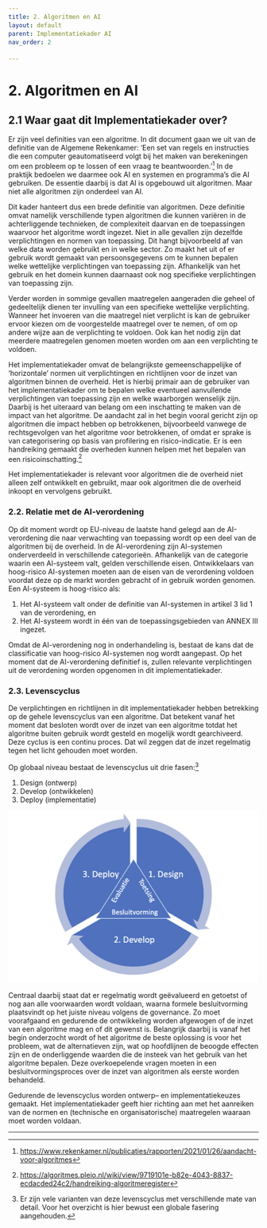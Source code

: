 ```yaml
---
title: 2. Algoritmen en AI
layout: default
parent: Implementatiekader AI
nav_order: 2

---
```


# 2. Algoritmen en AI

## **2.1 Waar gaat dit Implementatiekader over?**

Er zijn veel definities van een algoritme. In dit document gaan we uit van de definitie van de Algemene Rekenkamer: ‘Een set van regels en instructies die een computer geautomatiseerd volgt bij het maken van berekeningen om een probleem op te lossen of een vraag te beantwoorden.’[^10] In de praktijk bedoelen we daarmee ook AI en systemen en programma’s die AI gebruiken. De essentie daarbij is dat AI is opgebouwd uit algoritmen. Maar niet alle algoritmen zijn onderdeel van AI.

Dit kader hanteert dus een brede definitie van algoritmen. Deze definitie omvat namelijk verschillende typen algoritmen die kunnen variëren in de achterliggende technieken, de complexiteit daarvan en de toepassingen waarvoor het algoritme wordt ingezet. Niet in alle gevallen zijn dezelfde verplichtingen en normen van toepassing. Dit hangt bijvoorbeeld af van welke data worden gebruikt en in welke sector. Zo maakt het uit of er gebruik wordt gemaakt van persoonsgegevens om te kunnen bepalen welke wettelijke verplichtingen van toepassing zijn. Afhankelijk van het gebruik en het domein kunnen daarnaast ook nog specifieke verplichtingen van toepassing zijn.

Verder worden in sommige gevallen maatregelen aangeraden die geheel of gedeeltelijk dienen ter invulling van een specifieke wettelijke verplichting. Wanneer het invoeren van die maatregel niet verplicht is kan de gebruiker ervoor kiezen om de voorgestelde maatregel over te nemen, of om op andere wijze aan de verplichting te voldoen. Ook kan het nodig zijn dat meerdere maatregelen genomen moeten worden om aan een verplichting te voldoen.

Het implementatiekader omvat de belangrijkste gemeenschappelijke of ‘horizontale’ normen uit verplichtingen en richtlijnen voor de inzet van algoritmen binnen de overheid. Het is hierbij primair aan de gebruiker van het implementatiekader om te bepalen welke eventueel aanvullende verplichtingen van toepassing zijn en welke waarborgen wenselijk zijn. Daarbij is het uiteraard van belang om een inschatting te maken van de impact van het algoritme. De aandacht zal in het begin vooral gericht zijn op algoritmen die impact hebben op betrokkenen, bijvoorbeeld vanwege de rechtsgevolgen van het algoritme voor betrokkenen, of omdat er sprake is van categorisering op basis van profilering en risico-indicatie. Er is een handreiking gemaakt die overheden kunnen helpen met het bepalen van een risicoinschatting.[^11]

Het implementatiekader is relevant voor algoritmen die de overheid niet alleen zelf ontwikkelt en gebruikt, maar ook algoritmen die de overheid inkoopt en vervolgens gebruikt.

### **2.2. Relatie met de AI-verordening**

Op dit moment wordt op EU-niveau de laatste hand gelegd aan de AI-verordening die naar verwachting van toepassing wordt op een deel van de algoritmen bij de overheid. In de AI-verordening zijn AI-systemen onderverdeeld in verschillende categorieën. Afhankelijk van de categorie waarin een AI-systeem valt, gelden verschillende eisen. Ontwikkelaars van hoog-risico AI-systemen moeten aan de eisen van de verordening voldoen voordat deze op de markt worden gebracht of in gebruik worden genomen. Een AI-systeem is hoog-risico als:

1. Het AI-systeem valt onder de definitie van AI-systemen in artikel 3 lid 1 van de verordening, en
2. Het AI-systeem wordt in één van de toepassingsgebieden van ANNEX III ingezet.

Omdat de AI-verordening nog in onderhandeling is, bestaat de kans dat de classificatie van hoog-risico AI-systemen nog wordt aangepast. Op het moment dat de AI-verordening definitief is, zullen relevante verplichtingen uit de verordening worden opgenomen in dit implementatiekader.

### **2.3. Levenscyclus**

De verplichtingen en richtlijnen in dit implementatiekader hebben betrekking op de gehele levenscyclus van een algoritme. Dat betekent vanaf het moment dat besloten wordt over de inzet van een algoritme totdat het algoritme buiten gebruik wordt gesteld en mogelijk wordt gearchiveerd. Deze cyclus is een continu proces. Dat wil zeggen dat de inzet regelmatig tegen het licht gehouden moet worden.

Op globaal niveau bestaat de levenscyclus uit drie fasen:[^13]

1. Design (ontwerp)
2. Develop (ontwikkelen)
3. Deploy (implementatie)

![Figuur 2 SFiguur 2 Levenscyclus algoritme](/images/imp_kader_lifecycle.png)


Centraal daarbij staat dat er regelmatig wordt geëvalueerd en getoetst of nog aan alle voorwaarden wordt voldaan, waarna formele besluitvorming plaatsvindt op het juiste niveau volgens de governance. Zo moet voorafgaand en gedurende de ontwikkeling worden afgewogen of de inzet van een algoritme mag en of dit gewenst is. Belangrijk daarbij is vanaf het begin onderzocht wordt of het algoritme de beste oplossing is voor het probleem, wat de alternatieven zijn, wat op hoofdlijnen de beoogde effecten zijn en de onderliggende waarden die de insteek van het gebruik van het algoritme bepalen. Deze overkoepelende vragen moeten in een besluitvormingsproces over de inzet van algoritmen als eerste worden behandeld.

Gedurende de levenscyclus worden ontwerp– en implementatiekeuzes gemaakt. Het implementatiekader geeft hier richting aan met het aanreiken van de normen en (technische en organisatorische) maatregelen waaraan moet worden voldaan.

---

[^10]: <https://www.rekenkamer.nl/publicaties/rapporten/2021/01/26/aandacht-voor-algoritmes>

[^11]: <https://algoritmes.pleio.nl/wiki/view/9719101e-b82e-4043-8837-ecdacded24c2/handreiking-algoritmeregister>

[^12]: Versie: Proposal for a Regulation of the European Parliament and the Council laying down harmonized rules on artificial intelligence (Artificial Intelligence Act, AIA) and amending certain Union legislative acts, 14278/21, (25/11/2022).

[^13]: Er zijn vele varianten van deze levenscyclus met verschillende mate van detail. Voor het overzicht is hier bewust een globale fasering aangehouden.